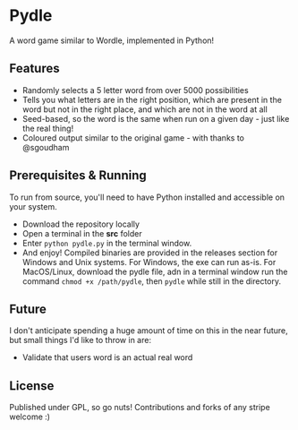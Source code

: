 # Pydle
A word game similar to Wordle, implemented in Python!

## Features
- Randomly selects a 5 letter word from over 5000 possibilities
- Tells you what letters are in the right position, which are present in the word but not in the right place, and which are not in the word at all
- Seed-based, so the word is the same when run on a given day - just like the real thing!
- Coloured output similar to the original game - with thanks to @sgoudham

## Prerequisites & Running
To run from source, you'll need to have Python installed and accessible on your system. 
- Download the repository locally
- Open a terminal in the **src** folder
- Enter ```python pydle.py``` in the terminal window. 
- And enjoy!
Compiled binaries are provided in the releases section for Windows and Unix systems. For Windows, the exe can run as-is. For MacOS/Linux, download the pydle file, adn in a terminal window run the command ```chmod +x /path/pydle```, then ```pydle``` while still in the directory.

## Future
I don't anticipate spending a huge amount of time on this in the near future, but small things I'd like to throw in are:
- Validate that users word is an actual real word

## License
Published under GPL, so go nuts! Contributions and forks of any stripe welcome :)
